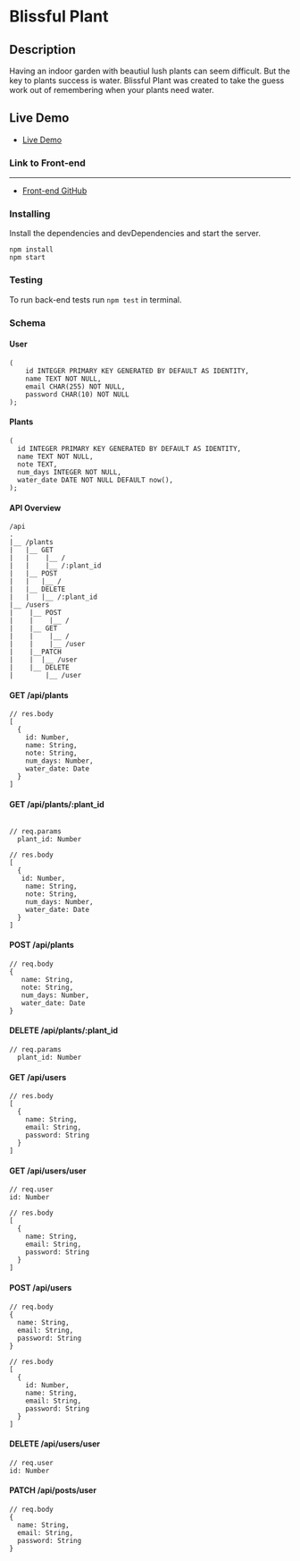 # Blissful Plant

Description
-----------
 Having an indoor garden with beautiul lush plants can seem difficult. But the key to plants success is water. 
 Blissful Plant was created to take the guess work out of remembering when your plants need water. 

Live Demo
----------
* [Live Demo](https://my-blissful-plant-app.now.sh/)

### Link to Front-end
------------------
* [Front-end GitHub](https://github.com/ekeaton/Blissful-plant-app)

### Installing
Install the dependencies and devDependencies and start the server.
```
npm install  
npm start
```
### Testing
To run back-end tests run `npm test` in terminal.

### Schema
#### User
``` 
(
    id INTEGER PRIMARY KEY GENERATED BY DEFAULT AS IDENTITY,
    name TEXT NOT NULL,
    email CHAR(255) NOT NULL,
    password CHAR(10) NOT NULL
);
```
   

#### Plants
```
(
  id INTEGER PRIMARY KEY GENERATED BY DEFAULT AS IDENTITY,
  name TEXT NOT NULL,
  note TEXT,
  num_days INTEGER NOT NULL,
  water_date DATE NOT NULL DEFAULT now(),
);
```

#### API Overview
```
/api
.
|__ /plants
|   |__ GET
|   |    |__ /
|   |    |__ /:plant_id
|   |__ POST
|   |   |__ /
|   |__ DELETE
|   |   |__ /:plant_id   
|__ /users
|    |__ POST
|    |    |__ /
|    |__ GET
|    |    |__ /
|    |    |__ /user
|    |__PATCH
|    |  |__ /user
|    |__ DELETE
|        |__ /user
```

#### GET /api/plants
```
// res.body
[
  {
    id: Number,
    name: String,
    note: String,
    num_days: Number,
    water_date: Date  
  }  
]
``` 

#### GET /api/plants/:plant_id
```

// req.params
  plant_id: Number

// res.body
[
  {
   id: Number,
    name: String,
    note: String,
    num_days: Number,
    water_date: Date  
  }  
]
```

#### POST /api/plants
```
// req.body
{
   name: String,
   note: String,
   num_days: Number,
   water_date: Date 
}
```

#### DELETE /api/plants/:plant_id
```
// req.params
  plant_id: Number
```

#### GET /api/users
```
// res.body
[
  {
    name: String,
    email: String,
    password: String
  }
]
```

#### GET /api/users/user
```
// req.user
id: Number

// res.body
[
  {
    name: String,
    email: String,
    password: String
  }
]
```

#### POST /api/users
```
// req.body
{
  name: String,
  email: String,
  password: String
}

// res.body
[
  {
    id: Number,
    name: String,
    email: String,
    password: String
  }
]
```

#### DELETE /api/users/user
```
// req.user
id: Number
```

#### PATCH /api/posts/user
```
// req.body
{
  name: String,
  email: String,
  password: String
}
```
